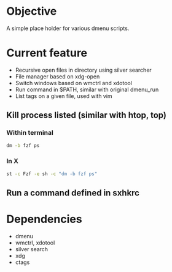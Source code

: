 # Objective

A simple place holder for various dmenu scripts.

# Current feature

- Recursive open files in directory using silver searcher
- File manager based on xdg-open
- Switch windows based on wmctrl and xdotool
- Run command in $PATH, similar with original dmenu_run
- List tags on a given file, used with vim

##  Kill process listed (similar with htop, top)

### Within terminal  

```sh
dm -b fzf ps
```
### In X

```sh
st -c Fzf -e sh -c "dm -b fzf ps"
```


## Run a command defined in sxhkrc

# Dependencies

- dmenu
- wmctrl, xdotool
- silver search
- xdg
- ctags

